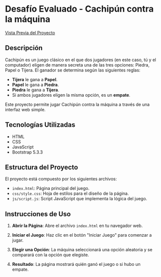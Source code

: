 # Desafío Evaluado - Cachipún contra la máquina
[Vista Previa del Proyecto](https://desafio-cachipun-six.vercel.app/)

## Descripción

Cachipún es un juego clásico en el que dos jugadores (en este caso, tú y el computador) eligen de manera secreta una de las tres opciones: Piedra, Papel o Tijera. El ganador se determina según las siguientes reglas:

- **Tijera** le gana a **Papel**.
- **Papel** le gana a **Piedra**.
- **Piedra** le gana a **Tijera**.
- Si ambos jugadores eligen la misma opción, es un **empate**.

Este proyecto permite jugar Cachipún contra la máquina a través de una interfaz web simple.

## Tecnologías Utilizadas

- HTML
- CSS
- JavaScript
- Bootstrap 5.3.3

## Estructura del Proyecto

El proyecto está compuesto por los siguientes archivos:

- `index.html`: Página principal del juego.
- `css/style.css`: Hoja de estilos para el diseño de la página.
- `js/script.js`: Script JavaScript que implementa la lógica del juego.

## Instrucciones de Uso

1. **Abrir la Página**: Abre el archivo `index.html` en tu navegador web.

2. **Iniciar el Juego**: Haz clic en el botón "Iniciar Juego" para comenzar a jugar.

3. **Elegir una Opción**: La máquina seleccionará una opción aleatoria y se comparará con la opción que elegiste.

4. **Resultado**: La página mostrará quién ganó el juego o si hubo un empate.
